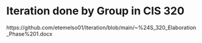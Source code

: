 <h1> Iteration done by Group in CIS 320 </h1>
https://github.com/etemelso01/Iteration/blob/main/~%24S_320_Elaboration_Phase%201.docx
